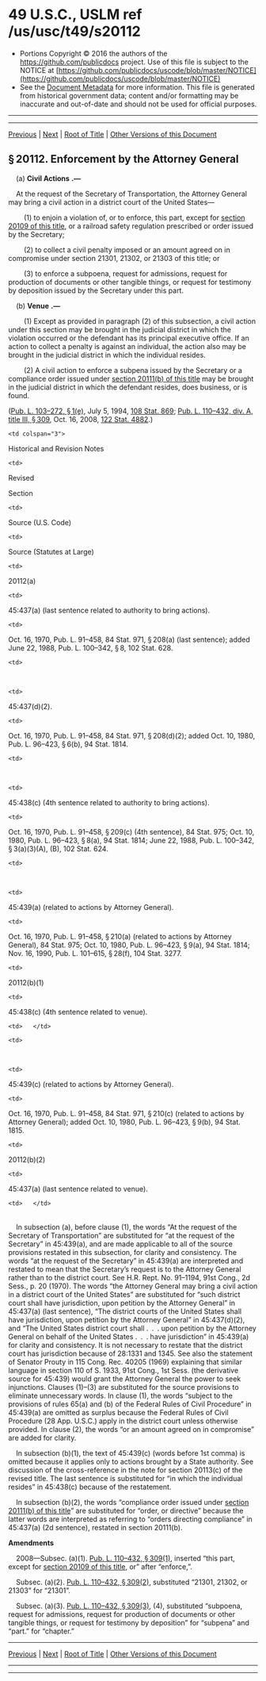 ---
---

# 49 U.S.C., USLM ref /us/usc/t49/s20112

* Portions Copyright © 2016 the authors of the https://github.com/publicdocs project.
  Use of this file is subject to the NOTICE at [https://github.com/publicdocs/uscode/blob/master/NOTICE](https://github.com/publicdocs/uscode/blob/master/NOTICE)
* See the [Document Metadata](././../../../../../../..//README.md) for more information.
  This file is generated from historical government data; content and/or formatting may be inaccurate and out-of-date and should not be used for official purposes.

----------
----------

[Previous](./../../../../../../..//us/usc/t49/stV/ptA/ch201/schI/m__us_usc_t49_s20111.md) | [Next](./../../../../../../..//us/usc/t49/stV/ptA/ch201/schI/m__us_usc_t49_s20113.md) | [Root of Title](./../../../../../../../) | [Other Versions of this Document](https://publicdocs.github.io/go/links?ns=uslm&ref=%2Fus%2Fusc%2Ft49%2Fs20112)

## § 20112. Enforcement by the Attorney General

    (a)  __Civil Actions__  __.—__ 

    At the request of the Secretary of Transportation, the Attorney General may bring a civil action in a district court of the United States—

        (1) to enjoin a violation of, or to enforce, this part, except for [section 20109 of this title][/us/usc/t49/s20109], or a railroad safety regulation prescribed or order issued by the Secretary;

        (2) to collect a civil penalty imposed or an amount agreed on in compromise under section 21301, 21302, or 21303 of this title; or

        (3) to enforce a subpoena, request for admissions, request for production of documents or other tangible things, or request for testimony by deposition issued by the Secretary under this part.

    (b)  __Venue__  __.—__ 

        (1) Except as provided in paragraph (2) of this subsection, a civil action under this section may be brought in the judicial district in which the violation occurred or the defendant has its principal executive office. If an action to collect a penalty is against an individual, the action also may be brought in the judicial district in which the individual resides.

        (2) A civil action to enforce a subpena issued by the Secretary or a compliance order issued under [section 20111(b) of this title][/us/usc/t49/s20111/b] may be brought in the judicial district in which the defendant resides, does business, or is found.

([Pub. L. 103–272, § 1(e)][/us/pl/103/272/s1/e], July 5, 1994, [108 Stat. 869][/us/stat/108/869]; [Pub. L. 110–432, div. A, title III, § 309][/us/pl/110/432/s309], Oct. 16, 2008, [122 Stat. 4882][/us/stat/122/4882].)

<table>

  <tr>

    <td colspan="3"> 

Historical and Revision Notes  </td>

  </tr>

  <tr>

    <td> 

Revised

Section  </td>

    <td> 

Source (U.S. Code)  </td>

    <td> 

Source (Statutes at Large)  </td>

  </tr>

  <tr>

    <td> 

20112(a)  </td>

    <td> 

45:437(a) (last sentence related to authority to bring actions).  </td>

    <td> 

Oct. 16, 1970, Pub. L. 91–458, 84 Stat. 971, § 208(a) (last sentence); added June 22, 1988, Pub. L. 100–342, § 8, 102 Stat. 628.  </td>

  </tr>

  <tr>

    <td> 

   </td>

    <td> 

45:437(d)(2).  </td>

    <td> 

Oct. 16, 1970, Pub. L. 91–458, 84 Stat. 971, § 208(d)(2); added Oct. 10, 1980, Pub. L. 96–423, § 6(b), 94 Stat. 1814.  </td>

  </tr>

  <tr>

    <td> 

   </td>

    <td> 

45:438(c) (4th sentence related to authority to bring actions).  </td>

    <td> 

Oct. 16, 1970, Pub. L. 91–458, § 209(c) (4th sentence), 84 Stat. 975; Oct. 10, 1980, Pub. L. 96–423, § 8(a), 94 Stat. 1814; June 22, 1988, Pub. L. 100–342, § 3(a)(3)(A), (B), 102 Stat. 624.  </td>

  </tr>

  <tr>

    <td> 

   </td>

    <td> 

45:439(a) (related to actions by Attorney General).  </td>

    <td> 

Oct. 16, 1970, Pub. L. 91–458, § 210(a) (related to actions by Attorney General), 84 Stat. 975; Oct. 10, 1980, Pub. L. 96–423, § 9(a), 94 Stat. 1814; Nov. 16, 1990, Pub. L. 101–615, § 28(f), 104 Stat. 3277.  </td>

  </tr>

  <tr>

    <td> 

20112(b)(1)  </td>

    <td> 

45:438(c) (4th sentence related to venue).  </td>

    <td>   </td>

  </tr>

  <tr>

    <td> 

   </td>

    <td> 

45:439(c) (related to actions by Attorney General).  </td>

    <td> 

Oct. 16, 1970, Pub. L. 91–458, 84 Stat. 971, § 210(c) (related to actions by Attorney General); added Oct. 10, 1980, Pub. L. 96–423, § 9(b), 94 Stat. 1815.  </td>

  </tr>

  <tr>

    <td> 

20112(b)(2)  </td>

    <td> 

45:437(a) (last sentence related to venue).  </td>

    <td>   </td>

  </tr>

</table>

    In subsection (a), before clause (1), the words “At the request of the Secretary of Transportation” are substituted for “at the request of the Secretary” in 45:439(a), and are made applicable to all of the source provisions restated in this subsection, for clarity and consistency. The words “at the request of the Secretary” in 45:439(a) are interpreted and restated to mean that the Secretary’s request is to the Attorney General rather than to the district court. See H.R. Rept. No. 91–1194, 91st Cong., 2d Sess., p. 20 (1970). The words “the Attorney General may bring a civil action in a district court of the United States” are substituted for “such district court shall have jurisdiction, upon petition by the Attorney General” in 45:437(a) (last sentence), “The district courts of the United States shall have jurisdiction, upon petition by the Attorney General” in 45:437(d)(2), and “The United States district court shall . . . upon petition by the Attorney General on behalf of the United States . . . have jurisdiction” in 45:439(a) for clarity and consistency. It is not necessary to restate that the district court has jurisdiction because of 28:1331 and 1345. See also the statement of Senator Prouty in 115 Cong. Rec. 40205 (1969) explaining that similar language in section 110 of S. 1933, 91st Cong., 1st Sess. (the derivative source for 45:439) would grant the Attorney General the power to seek injunctions. Clauses (1)–(3) are substituted for the source provisions to eliminate unnecessary words. In clause (1), the words “subject to the provisions of rules 65(a) and (b) of the Federal Rules of Civil Procedure” in 45:439(a) are omitted as surplus because the Federal Rules of Civil Procedure (28 App. U.S.C.) apply in the district court unless otherwise provided. In clause (2), the words “or an amount agreed on in compromise” are added for clarity.

    In subsection (b)(1), the text of 45:439(c) (words before 1st comma) is omitted because it applies only to actions brought by a State authority. See discussion of the cross-reference in the note for section 20113(c) of the revised title. The last sentence is substituted for “in which the individual resides” in 45:438(c) because of the restatement.

    In subsection (b)(2), the words “compliance order issued under [section 20111(b) of this title][/us/usc/t49/s20111/b]” are substituted for “order, or directive” because the latter words are interpreted as referring to “orders directing compliance” in 45:437(a) (2d sentence), restated in section 20111(b).

 __Amendments__ 

    2008—Subsec. (a)(1). [Pub. L. 110–432, § 309(1)][/us/pl/110/432/s309/1], inserted “this part, except for [section 20109 of this title][/us/usc/t49/s20109], or” after “enforce,”.

    Subsec. (a)(2). [Pub. L. 110–432, § 309(2)][/us/pl/110/432/s309/2], substituted “21301, 21302, or 21303” for “21301”.

    Subsec. (a)(3). [Pub. L. 110–432, § 309(3)][/us/pl/110/432/s309/3], (4), substituted “subpoena, request for admissions, request for production of documents or other tangible things, or request for testimony by deposition” for “subpena” and “part.” for “chapter.”

----------

[Previous](./../../../../../../..//us/usc/t49/stV/ptA/ch201/schI/m__us_usc_t49_s20111.md) | [Next](./../../../../../../..//us/usc/t49/stV/ptA/ch201/schI/m__us_usc_t49_s20113.md) | [Root of Title](./../../../../../../../) | [Other Versions of this Document](https://publicdocs.github.io/go/links?ns=uslm&ref=%2Fus%2Fusc%2Ft49%2Fs20112)

----------
----------

[/us/usc/t49/s20109]: https://publicdocs.github.io/go/links?ns=uslm&ref=%2Fus%2Fusc%2Ft49%2Fs20109
[/us/usc/t49/s20111/b]: https://publicdocs.github.io/go/links?ns=uslm&ref=%2Fus%2Fusc%2Ft49%2Fs20111%2Fb
[/us/pl/103/272/s1/e]: https://publicdocs.github.io/go/links?ns=uslm&ref=%2Fus%2Fpl%2F103%2F272%2Fs1%2Fe
[/us/stat/108/869]: https://publicdocs.github.io/go/links?ns=uslm&ref=%2Fus%2Fstat%2F108%2F869
[/us/pl/110/432/s309]: https://publicdocs.github.io/go/links?ns=uslm&ref=%2Fus%2Fpl%2F110%2F432%2Fs309
[/us/stat/122/4882]: https://publicdocs.github.io/go/links?ns=uslm&ref=%2Fus%2Fstat%2F122%2F4882
[/us/usc/t49/s20111/b]: https://publicdocs.github.io/go/links?ns=uslm&ref=%2Fus%2Fusc%2Ft49%2Fs20111%2Fb
[/us/pl/110/432/s309/1]: https://publicdocs.github.io/go/links?ns=uslm&ref=%2Fus%2Fpl%2F110%2F432%2Fs309%2F1
[/us/usc/t49/s20109]: https://publicdocs.github.io/go/links?ns=uslm&ref=%2Fus%2Fusc%2Ft49%2Fs20109
[/us/pl/110/432/s309/2]: https://publicdocs.github.io/go/links?ns=uslm&ref=%2Fus%2Fpl%2F110%2F432%2Fs309%2F2
[/us/pl/110/432/s309/3]: https://publicdocs.github.io/go/links?ns=uslm&ref=%2Fus%2Fpl%2F110%2F432%2Fs309%2F3


